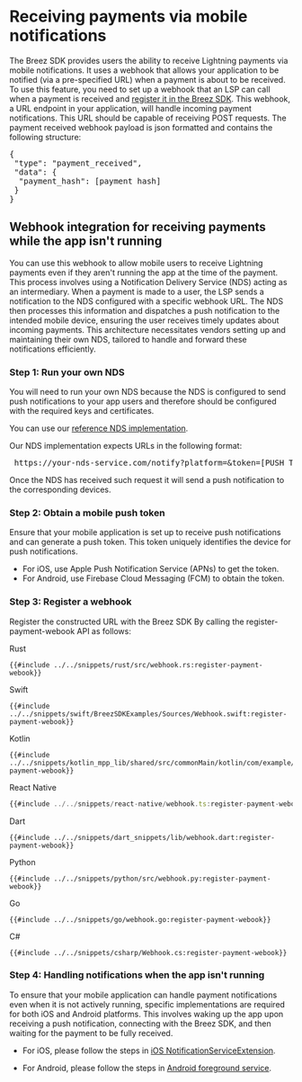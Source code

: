 # Receiving payments via  mobile notifications 

The Breez SDK provides users the ability to receive Lightning payments via mobile notifications. It uses a webhook that allows your application to be notified (via a pre-specified URL) when a payment is about to be received. To use this feature, you need to set up a webhook that an LSP can call when a payment is received and [register it in the Breez SDK](https://sdk-doc.breez.technology/guide/payment_notification.html#step-3-register-a-webhook). This webhook, a URL endpoint in your application, will handle incoming payment notifications. This URL should be capable of receiving POST requests. The payment received webhook payload is json formatted and contains the following structure:

<section>
<pre>
{
 "type": "payment_received",
 "data": {  
  "payment_hash": [payment hash]
 }
}
</pre>
</section>

## Webhook integration for receiving payments while the app isn't running 
You can use this webhook to allow mobile users to receive Lightning payments even if they aren't running the app at the time of the payment. This process involves using a Notification Delivery Service (NDS) acting as an intermediary. When a payment is made to a user, the LSP sends a notification to the NDS configured with a specific webhook URL. The NDS then processes this information and dispatches a push notification to the intended mobile device, ensuring the user receives timely updates about incoming payments. This architecture necessitates vendors setting up and maintaining their own NDS, tailored to handle and forward these notifications efficiently.

### Step 1: Run your own NDS
You will need to run your own NDS because the NDS is configured to send push notifications to your app users and therefore should be configured with the required keys and certificates.

You can use our [reference NDS implementation](https://github.com/breez/notify).

Our NDS implementation expects URLs in the following format:
<section>
<pre>
 https://your-nds-service.com/notify?platform=<ios|android>&token=[PUSH_TOKEN]
</pre>
</section>
  
Once the NDS has received such request it will send a push notification to the corresponding devices.

### Step 2: Obtain a mobile push token
Ensure that your mobile application is set up to receive push notifications and can generate a push token. This token uniquely identifies the device for push notifications.
* For iOS, use Apple Push Notification Service (APNs) to get the token.
* For Android, use Firebase Cloud Messaging (FCM) to obtain the token.

### Step 3: Register a webhook
Register the constructed URL with the Breez SDK By calling the register-payment-webook API as follows:

<custom-tabs category="lang">
<div slot="title">Rust</div>
<section>

```rust,ignore
{{#include ../../snippets/rust/src/webhook.rs:register-payment-webook}}
```
</section>

<div slot="title">Swift</div>
<section>

```swift,ignore
{{#include ../../snippets/swift/BreezSDKExamples/Sources/Webhook.swift:register-payment-webook}}
```
</section>

<div slot="title">Kotlin</div>
<section>

```kotlin,ignore
{{#include ../../snippets/kotlin_mpp_lib/shared/src/commonMain/kotlin/com/example/kotlinmpplib/Webhook.kt:register-payment-webook}}
```
</section>

<div slot="title">React Native</div>
<section>

```typescript
{{#include ../../snippets/react-native/webhook.ts:register-payment-webook}}
```
</section>

<div slot="title">Dart</div>
<section>

```dart,ignore
{{#include ../../snippets/dart_snippets/lib/webhook.dart:register-payment-webook}}
```
</section>

<div slot="title">Python</div>
<section>

```python,ignore
{{#include ../../snippets/python/src/webhook.py:register-payment-webook}}
```
</section>

<div slot="title">Go</div>
<section>

```go,ignore
{{#include ../../snippets/go/webhook.go:register-payment-webook}}
```
</section>

<div slot="title">C#</div>
<section>

```cs,ignore
{{#include ../../snippets/csharp/Webhook.cs:register-payment-webook}}
```
</section>

</custom-tabs>

### Step 4: Handling notifications when the app isn't running
To ensure that your mobile application can handle payment notifications even when it is not actively running, specific implementations are required for both iOS and Android platforms. This involves waking up the app upon receiving a push notification, connecting with the Breez SDK, and then waiting for the payment to be fully received.
* For iOS, please follow the steps in [iOS NotificationServiceExtension](ios_notification_service_extension.md).

* For Android, please follow the steps in [Android foreground service](android_notification_foreground_service.md).
